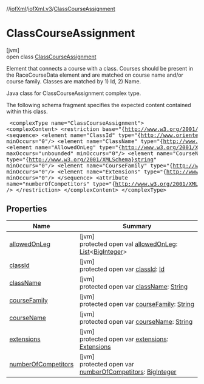//[iofXml](../../../index.md)/[iofXml.v3](../index.md)/[ClassCourseAssignment](index.md)

# ClassCourseAssignment

[jvm]\
open class [ClassCourseAssignment](index.md)

Element that connects a course with a class. Courses should be present in the RaceCourseData element and are matched on course name and/or course family. Classes are matched by 1) Id, 2) Name. <p>Java class for ClassCourseAssignment complex type. <p>The following schema fragment specifies the expected content contained within this class. <pre> &lt;complexType name="ClassCourseAssignment"&gt; &lt;complexContent&gt; &lt;restriction base="{http://www.w3.org/2001/XMLSchema}anyType"&gt; &lt;sequence&gt; &lt;element name="ClassId" type="{http://www.orienteering.org/datastandard/3.0}Id" minOccurs="0"/&gt; &lt;element name="ClassName" type="{http://www.w3.org/2001/XMLSchema}string"/&gt; &lt;element name="AllowedOnLeg" type="{http://www.w3.org/2001/XMLSchema}integer" maxOccurs="unbounded" minOccurs="0"/&gt; &lt;element name="CourseName" type="{http://www.w3.org/2001/XMLSchema}string" minOccurs="0"/&gt; &lt;element name="CourseFamily" type="{http://www.w3.org/2001/XMLSchema}string" minOccurs="0"/&gt; &lt;element name="Extensions" type="{http://www.orienteering.org/datastandard/3.0}Extensions" minOccurs="0"/&gt; &lt;/sequence&gt; &lt;attribute name="numberOfCompetitors" type="{http://www.w3.org/2001/XMLSchema}integer" /&gt; &lt;/restriction&gt; &lt;/complexContent&gt; &lt;/complexType&gt; </pre>

## Properties

| Name | Summary |
|---|---|
| [allowedOnLeg](allowed-on-leg.md) | [jvm]<br>protected open val [allowedOnLeg](allowed-on-leg.md): [List](https://docs.oracle.com/javase/8/docs/api/java/util/List.html)<[BigInteger](https://docs.oracle.com/javase/8/docs/api/java/math/BigInteger.html)> |
| [classId](class-id.md) | [jvm]<br>protected open var [classId](class-id.md): [Id](../-id/index.md) |
| [className](class-name.md) | [jvm]<br>protected open var [className](class-name.md): [String](https://docs.oracle.com/javase/8/docs/api/java/lang/String.html) |
| [courseFamily](course-family.md) | [jvm]<br>protected open var [courseFamily](course-family.md): [String](https://docs.oracle.com/javase/8/docs/api/java/lang/String.html) |
| [courseName](course-name.md) | [jvm]<br>protected open var [courseName](course-name.md): [String](https://docs.oracle.com/javase/8/docs/api/java/lang/String.html) |
| [extensions](extensions.md) | [jvm]<br>protected open var [extensions](extensions.md): [Extensions](../-extensions/index.md) |
| [numberOfCompetitors](number-of-competitors.md) | [jvm]<br>protected open var [numberOfCompetitors](number-of-competitors.md): [BigInteger](https://docs.oracle.com/javase/8/docs/api/java/math/BigInteger.html) |
